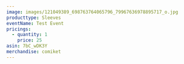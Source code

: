 ```yaml
---
image: images/121049389_698763764065796_79967636978895717_o.jpg
producttype: Sleeves
eventName: Test Event
pricings:
  - quantity: 1
    price: 25
asin: 7bC_wDK3Y
merchandise: comiket
---
```

